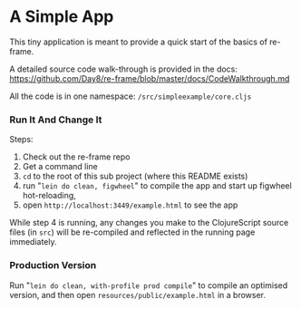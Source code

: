 # A Simple App

This tiny application is meant to provide a quick start of the basics of re-frame.  

A detailed source code walk-through is provided in the docs:
https://github.com/Day8/re-frame/blob/master/docs/CodeWalkthrough.md

All the code is in one namespace: `/src/simpleexample/core.cljs` 

### Run It And Change It   

Steps:

1. Check out the re-frame repo
2. Get a command line
3. `cd` to the root of this sub project (where this README exists)
4. run "`lein do clean, figwheel`"  to compile the app and start up figwheel hot-reloading, 
5. open `http://localhost:3449/example.html` to see the app

While step 4 is running, any changes you make to the ClojureScript 
source files (in `src`) will be re-compiled and reflected in the running 
page immediately.

### Production Version

Run "`lein do clean, with-profile prod compile`" to compile an optimised 
version, and then open `resources/public/example.html` in a browser.
